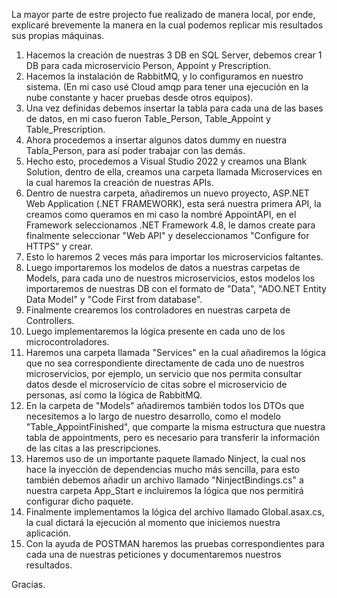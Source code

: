 La mayor parte de estre projecto fue realizado de manera local, por ende, explicaré brevemente la manera en la cual podemos replicar mis resultados sus propias máquinas.

1. Hacemos la creación de nuestras 3 DB en SQL Server, debemos crear 1 DB para cada microservicio Person, Appoint y Prescription.
2. Hacemos la instalación de RabbitMQ, y lo configuramos en nuestro sistema. (En mi caso usé Cloud amqp para tener una ejecución en la nube constante y hacer pruebas desde otros equipos).
3. Una vez definidas debemos insertar la tabla para cada una de las bases de datos, en mi caso fueron Table_Person, Table_Appoint y Table_Prescription.
4. Ahora procedemos a insertar algunos datos dummy en nuestra Tabla_Person, para así poder trabajar con las demás.
5. Hecho esto, procedemos a Visual Studio 2022 y creamos una Blank Solution, dentro de ella, creamos una carpeta llamada Microservices en la cual haremos la creación de nuestras APIs.
6. Dentro de nuestra carpeta, añadiremos un nuevo proyecto, ASP.NET Web Application (.NET FRAMEWORK), esta será nuestra primera API, la creamos como queramos en mi caso la nombré AppointAPI, en el Framework seleccionamos .NET Framework 4.8, le damos create para finalmente seleccionar "Web API" y deseleccionamos "Configure for HTTPS" y crear.
7. Esto lo haremos 2 veces más para importar los microservicios faltantes.
8. Luego importaremos los modelos de datos a nuestras carpetas de Models, para cada uno de nuestros microservicios, estos modelos los importaremos de nuestras DB con el formato de "Data", "ADO.NET Entity Data Model" y "Code First from database".
9. Finalmente crearemos los controladores en nuestras carpeta de Controllers.
10. Luego implementaremos la lógica presente en cada uno de los microcontroladores.
11. Haremos una carpeta llamada "Services" en la cual añadiremos la lógica que no sea correspondiente directamente de cada uno de nuestros microservicios, por ejemplo, un servicio que nos permita consultar datos desde el microservicio de citas sobre el microservicio de personas, así como la lógica de RabbitMQ.
12. En la carpeta de "Models" añadiremos también todos los DTOs que necesitemos a lo largo de nuestro desarrollo, como el modelo "Table_AppointFinished", que comparte la misma estructura que nuestra tabla de appointments, pero es necesario para transferir la información de las citas a las prescripciones.
13. Haremos uso de un importante paquete llamado Ninject, la cual nos hace la inyección de dependencias mucho más sencilla, para esto también debemos añadir un archivo llamado "NinjectBindings.cs" a nuestra carpeta App_Start e incluiremos la lógica que nos permitirá configurar dicho paquete.
14. Finalmente implementamos la lógica del archivo llamado Global.asax.cs, la cual dictará la ejecución al momento que iniciemos nuestra aplicación.
15. Con la ayuda de POSTMAN haremos las pruebas correspondientes para cada una de nuestras peticiones y documentaremos nuestros resultados.

Gracias.
